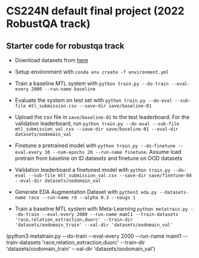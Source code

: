 # CS224N default final project (2022 RobustQA track)

## Starter code for robustqa track
- Download datasets from [here](https://drive.google.com/file/d/1Fv2d30hY-2niU7t61ktnMsi_HUXS6-Qx/view?usp=sharing)
- Setup environment with `conda env create -f environment.yml`
- Train a baseline MTL system with `python train.py --do-train --eval-every 2000 --run-name baseline`
- Evaluate the system on test set with `python train.py --do-eval --sub-file mtl_submission.csv --save-dir save/baseline-01`
- Upload the csv file in `save/baseline-01` to the test leaderboard. For the validation leaderboard, run `python train.py --do-eval --sub-file mtl_submission_val.csv --save-dir save/baseline-01 --eval-dir datasets/oodomain_val`


- Finetune a pretrained model with `python train.py --do-finetune --eval-every 10 --num-epochs 20 --run-name finetune`. Assume load pretrain from baseline on ID datasets and finetune on OOD datasets
- Validation leaderboard a finetuned model with `python train.py --do-eval --sub-file mtl_submission_val.csv --save-dir save/finetune-04 --eval-dir datasets/oodomain_val`


- Generate EDA Augmentation Dataset with `python3 eda.py --datasets-name race --run-name rd --alpha 0.3 --naugs 1`

- Train a baseline MTL system with Meta-Learning `python metatrain.py --do-train --eval-every 2000 --run-name maml1 --train-datasets 'race,relation_extraction,duorc' --train-dir 'datasets/oodomain_train' --val-dir 'datasets/oodomain_val'` 

(python3 metatrain.py --do-train --eval-every 2000 --run-name maml1 --train-datasets 'race,relation_extraction,duorc' --train-dir 'datasets/oodomain_train' --val-dir 'datasets/oodomain_val')
